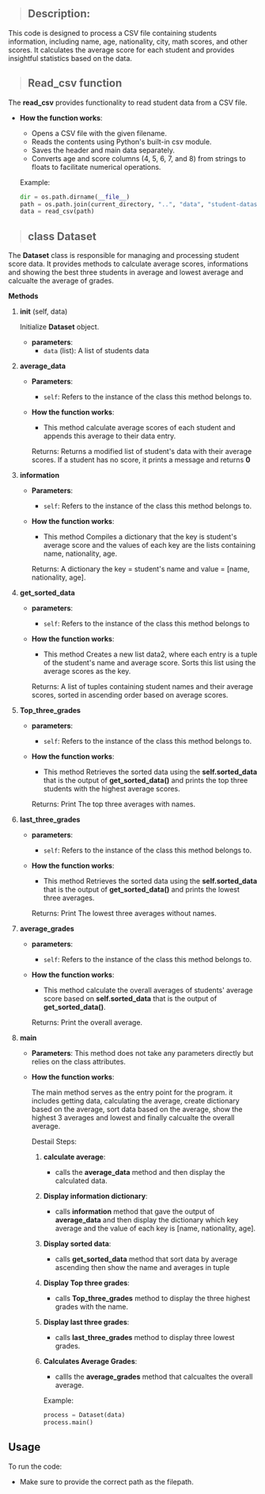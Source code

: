 >## **Description:**

This code is designed to process a CSV file containing students information, including name, age, nationality, city, math scores, and other scores. It calculates the average score for each student and provides insightful statistics based on the data.


>## **Read_csv function**

The **read_csv** provides functionality to read student data from a CSV file. 

- **How the function works**:

    - Opens a CSV file with the given filename.
    - Reads the contents using Python's built-in csv module.
    - Saves the header and main data separately.
    - Converts age and score columns (4, 5, 6, 7, and 8) from strings to floats to facilitate numerical operations.
    
    Example:
    ````python
    dir = os.path.dirname(__file__)
    path = os.path.join(current_directory, "..", "data", "student-dataset.csv") 
    data = read_csv(path)
    ````

>## **class Dataset**

The **Dataset** class is responsible for managing and processing student score data. It provides methods to calculate average scores, informations and showing the best three students in average and lowest average and calcualte the average of grades.
    
**Methods**

1. **__init__**
    (self, data)

    Initialize **Dataset** object.

    - **parameters**:
        - `data` (list): A list of students data


2. **average_data**

    - **Parameters**:
        - `self`: Refers to the instance of the class this method belongs to.

    - **How the function works**:

        - This method calculate average scores of each student and appends this average to their data entry.

        Returns: Returns a modified list of student's data with their average scores. If a student has no score, it prints a message and returns **0**


3. **information**

    - **Parameters**:
        - `self`: Refers to the instance of the class this method belongs to.

    - **How the function works**:

        - This method Compiles a dictionary that the key is student's average score and the values of each key are the lists containing name, nationality, age.

        Returns: A dictionary the key = student's name and value = [name, nationality, age].


4. **get_sorted_data**

    - **parameters**:
        - `self`: Refers to the instance of the class this method belongs to

    - **How the function works**:

        - This method Creates a new list data2, where each entry is a tuple of the student's name and average score.
        Sorts this list using the average scores as the key.

         Returns: A list of tuples containing student names and their average scores, sorted in ascending order based on average scores.


5. **Top_three_grades**

    - **parameters**:
        - `self`: Refers to the instance of the class this method belongs to.
    
    - **How the function works**:

        - This method Retrieves the sorted data using the **self.sorted_data** that is the output of **get_sorted_data()** and prints the top three students with the highest average scores.

        Returns: Print The top three averages with names.


6. **last_three_grades**

    - **parameters**:
        - `self`: Refers to the instance of the class this method belongs to.
    
    - **How the function works**:

        - This method Retrieves the sorted data using the **self.sorted_data** that is the output of **get_sorted_data()** and prints the lowest three averages.

        Returns: Print The lowest three averages without names.


7. **average_grades**

    - **parameters**:
        - `self`: Refers to the instance of the class this method belongs to.

    - **How the function works**:

        - This method calculate the overall averages of students' average score based on  **self.sorted_data** that is the output of **get_sorted_data()**.

        Returns: Print the overall average.


8. **main**

    - **Parameters**:
        This method does not take any parameters directly but relies on the class attributes.


    - **How the function works**:

        The main method serves as the entry point for the program. it includes getting data, calculating the average, create dictionary based on the average, sort data based on the average, show the highest 3 averages and lowest and finally calcualte the overall average.

        Destail Steps:

        1. **calculate average**:
            
            - calls the **average_data** method and then display the calculated data.

        2. **Display information dictionary**:

            - calls **information** method that gave the output of **average_data** and then display the dictionary which key average and the value of each key is [name, nationality, age].

        3. **Display sorted data**:

            - calls **get_sorted_data** method that sort data by average ascending then show the name and averages in tuple

        4. **Display Top three grades**:

            - calls **Top_three_grades** method to display the three highest grades with the name.

        5. **Display last three grades**:

            - calls **last_three_grades** method to display three lowest grades.

        6. **Calculates Average Grades**:

            - callls the **average_grades** method that calcualtes the overall average.

            Example:
            ````python
            process = Dataset(data)
            process.main()
            ````

## **Usage**

To run the code:
- Make sure to provide the correct path as the filepath.



        
